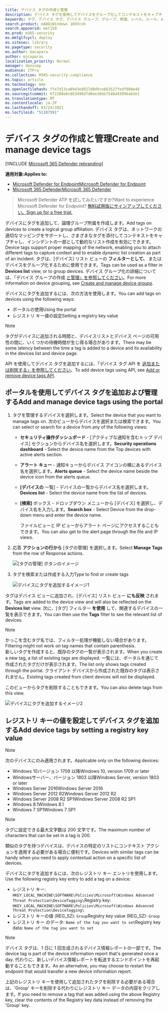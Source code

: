 ```yaml
---
title: デバイス タグの作成と管理
description: デバイス タグを使用してデバイスをグループ化してコンテキストをキャプチャし、インシデントの一部として動的なリスト作成を有効にする
keywords: タグ、デバイス タグ、デバイス グループ、グループ、修復、レベル、ルール、aad グループ、役割、割り当て、ランク
search.product: eADQiWindows 10XVcnh
search.appverid: met150
ms.prod: m365-security
ms.mktglfcycl: deploy
ms.sitesec: library
ms.pagetype: security
ms.author: macapara
author: mjcaparas
localization_priority: Normal
manager: dansimp
audience: ITPro
ms.collection: M365-security-compliance
ms.topic: article
ms.technology: mde
ms.openlocfilehash: ffe7d13ca0943e8927d0d9ce663527fedf880e48
ms.sourcegitcommit: 6f2288e0c863496dfd0ee38de754bd43096ab3e1
ms.translationtype: MT
ms.contentlocale: ja-JP
ms.lasthandoff: 03/24/2021
ms.locfileid: "51187591"
---
```

# <a name="create-and-manage-device-tags"></a><span data-ttu-id="a9972-104">デバイス タグの作成と管理</span><span class="sxs-lookup"><span data-stu-id="a9972-104">Create and manage device tags</span></span>

[!INCLUDE [Microsoft 365 Defender rebranding](../../includes/microsoft-defender.md)]

<span data-ttu-id="a9972-105">**適用対象:**</span><span class="sxs-lookup"><span data-stu-id="a9972-105">**Applies to:**</span></span>
- [<span data-ttu-id="a9972-106">Microsoft Defender for Endpoint</span><span class="sxs-lookup"><span data-stu-id="a9972-106">Microsoft Defender for Endpoint</span></span>](https://go.microsoft.com/fwlink/p/?linkid=2154037)
- [<span data-ttu-id="a9972-107">Microsoft 365 Defender</span><span class="sxs-lookup"><span data-stu-id="a9972-107">Microsoft 365 Defender</span></span>](https://go.microsoft.com/fwlink/?linkid=2118804)

> <span data-ttu-id="a9972-108">Microsoft Defender ATP を試してみたいですか?</span><span class="sxs-lookup"><span data-stu-id="a9972-108">Want to experience Microsoft Defender for Endpoint?</span></span> [<span data-ttu-id="a9972-109">無料試用版にサインアップしてください。</span><span class="sxs-lookup"><span data-stu-id="a9972-109">Sign up for a free trial.</span></span>](https://www.microsoft.com/microsoft-365/windows/microsoft-defender-atp?ocid=docs-wdatp-exposedapis-abovefoldlink)

<span data-ttu-id="a9972-110">デバイスにタグを追加して、論理グループ所属を作成します。</span><span class="sxs-lookup"><span data-stu-id="a9972-110">Add tags on devices to create a logical group affiliation.</span></span> <span data-ttu-id="a9972-111">デバイス タグは、ネットワークの適切なマッピングをサポートし、さまざまなタグを添付してコンテキストをキャプチャし、インシデントの一部として動的なリスト作成を有効にできます。</span><span class="sxs-lookup"><span data-stu-id="a9972-111">Device tags support proper mapping of the network, enabling you to attach different tags to capture context and to enable dynamic list creation as part of an incident.</span></span> <span data-ttu-id="a9972-112">タグは、[デバイス] リスト ビューの **フィルターとして、** またはデバイスをグループ化するために使用できます。</span><span class="sxs-lookup"><span data-stu-id="a9972-112">Tags can be used as a filter in **Devices list** view, or to group devices.</span></span> <span data-ttu-id="a9972-113">デバイス グループ化の詳細については、「デバイス グループの作成 [と管理」を参照してください](machine-groups.md)。</span><span class="sxs-lookup"><span data-stu-id="a9972-113">For more information on device grouping, see [Create and manage device groups](machine-groups.md).</span></span>

<span data-ttu-id="a9972-114">デバイスにタグを追加するには、次の方法を使用します。</span><span class="sxs-lookup"><span data-stu-id="a9972-114">You can add tags on devices using the following ways:</span></span>

- <span data-ttu-id="a9972-115">ポータルの使用</span><span class="sxs-lookup"><span data-stu-id="a9972-115">Using the portal</span></span>
- <span data-ttu-id="a9972-116">レジストリ キー値の設定</span><span class="sxs-lookup"><span data-stu-id="a9972-116">Setting a registry key value</span></span>

> [!NOTE]
> <span data-ttu-id="a9972-117">タグがデバイスに追加される時間と、デバイスリストとデバイス ページの可用性の間に、いくつかの待機時間が生じ得る場合があります。</span><span class="sxs-lookup"><span data-stu-id="a9972-117">There may be some latency between the time a tag is added to a device and its availability in the devices list and device page.</span></span>  

<span data-ttu-id="a9972-118">API を使用してデバイス タグを追加するには、「デバイス タグ API を [追加または削除する」を参照してください](add-or-remove-machine-tags.md)。</span><span class="sxs-lookup"><span data-stu-id="a9972-118">To add device tags using API, see [Add or remove device tags API](add-or-remove-machine-tags.md).</span></span>

## <a name="add-and-manage-device-tags-using-the-portal"></a><span data-ttu-id="a9972-119">ポータルを使用してデバイス タグを追加および管理する</span><span class="sxs-lookup"><span data-stu-id="a9972-119">Add and manage device tags using the portal</span></span>

1. <span data-ttu-id="a9972-120">タグを管理するデバイスを選択します。</span><span class="sxs-lookup"><span data-stu-id="a9972-120">Select the device that you want to manage tags on.</span></span> <span data-ttu-id="a9972-121">次のビューからデバイスを選択または検索できます。</span><span class="sxs-lookup"><span data-stu-id="a9972-121">You can select or search for a device from any of the following views:</span></span>

   - <span data-ttu-id="a9972-122">**セキュリティ操作ダッシュボード** - [アクティブな通知を含むトップ デバイス] セクションからデバイス名を選択します。</span><span class="sxs-lookup"><span data-stu-id="a9972-122">**Security operations dashboard** - Select the device name from the Top devices with active alerts section.</span></span>
   - <span data-ttu-id="a9972-123">**アラート キュー** - 通知キューからデバイス アイコンの横にあるデバイス名を選択します。</span><span class="sxs-lookup"><span data-stu-id="a9972-123">**Alerts queue** - Select the device name beside the device icon from the alerts queue.</span></span>
   - <span data-ttu-id="a9972-124">**[デバイスの** 一覧] - デバイスの一覧からデバイス名を選択します。</span><span class="sxs-lookup"><span data-stu-id="a9972-124">**Devices list** - Select the device name from the list of devices.</span></span>
   - <span data-ttu-id="a9972-125">**[検索]** ボックス - ドロップダウン メニューから [デバイス] を選択し、デバイス名を入力します。</span><span class="sxs-lookup"><span data-stu-id="a9972-125">**Search box** - Select Device from the drop-down menu and enter the device name.</span></span>

     <span data-ttu-id="a9972-126">ファイルビューと IP ビューからアラート ページにアクセスすることもできます。</span><span class="sxs-lookup"><span data-stu-id="a9972-126">You can also get to the alert page through the file and IP views.</span></span>

2. <span data-ttu-id="a9972-127">応答 **アクションの行から** [タグの管理] を選択します。</span><span class="sxs-lookup"><span data-stu-id="a9972-127">Select **Manage Tags** from the row of Response actions.</span></span>

    ![[タグの管理] ボタンのイメージ](images/manage-tags.png)

3. <span data-ttu-id="a9972-129">タグを検索または作成する入力</span><span class="sxs-lookup"><span data-stu-id="a9972-129">Type to find or create tags</span></span>

    ![デバイスにタグを追加するイメージ1](images/new-tags.png)

<span data-ttu-id="a9972-131">タグはデバイス ビューに追加され、[デバイス] リスト ビュー **にも反映** されます。</span><span class="sxs-lookup"><span data-stu-id="a9972-131">Tags are added to the device view and will also be reflected on the **Devices list** view.</span></span> <span data-ttu-id="a9972-132">次に、[タグ] フィルター **を使用** して、関連するデバイスの一覧を表示できます。</span><span class="sxs-lookup"><span data-stu-id="a9972-132">You can then use the **Tags** filter to see the relevant list of devices.</span></span>

>[!NOTE]
> <span data-ttu-id="a9972-133">かっこを含むタグ名では、フィルター処理が機能しない場合があります。</span><span class="sxs-lookup"><span data-stu-id="a9972-133">Filtering might not work on tag names that contain parenthesis.</span></span><br>
> <span data-ttu-id="a9972-134">新しいタグを作成すると、既存のタグの一覧が表示されます。</span><span class="sxs-lookup"><span data-stu-id="a9972-134">When you create a new tag, a list of existing tags are displayed.</span></span> <span data-ttu-id="a9972-135">一覧には、ポータルを通じて作成されたタグだけが表示されます。</span><span class="sxs-lookup"><span data-stu-id="a9972-135">The list only shows tags created through the portal.</span></span> <span data-ttu-id="a9972-136">クライアント デバイスから作成された既存のタグは表示されません。</span><span class="sxs-lookup"><span data-stu-id="a9972-136">Existing tags created from client devices will not be displayed.</span></span>

<span data-ttu-id="a9972-137">このビューからタグを削除することもできます。</span><span class="sxs-lookup"><span data-stu-id="a9972-137">You can also delete tags from this view.</span></span>

![デバイスにタグを追加するイメージ2](images/more-manage-tags.png)

## <a name="add-device-tags-by-setting-a-registry-key-value"></a><span data-ttu-id="a9972-139">レジストリ キーの値を設定してデバイス タグを追加する</span><span class="sxs-lookup"><span data-stu-id="a9972-139">Add device tags by setting a registry key value</span></span>

>[!NOTE]
> <span data-ttu-id="a9972-140">次のデバイスにのみ適用されます。</span><span class="sxs-lookup"><span data-stu-id="a9972-140">Applicable only on the following devices:</span></span>
>- <span data-ttu-id="a9972-141">Windows 10バージョン 1709 以降</span><span class="sxs-lookup"><span data-stu-id="a9972-141">Windows 10, version 1709 or later</span></span>
>- <span data-ttu-id="a9972-142">Windowsサーバー、バージョン 1803 以降</span><span class="sxs-lookup"><span data-stu-id="a9972-142">Windows Server, version 1803 or later</span></span>
>- <span data-ttu-id="a9972-143">Windows Server 2016</span><span class="sxs-lookup"><span data-stu-id="a9972-143">Windows Server 2016</span></span>
>- <span data-ttu-id="a9972-144">Windows Server 2012 R2</span><span class="sxs-lookup"><span data-stu-id="a9972-144">Windows Server 2012 R2</span></span>
>- <span data-ttu-id="a9972-145">Windows Server 2008 R2 SP1</span><span class="sxs-lookup"><span data-stu-id="a9972-145">Windows Server 2008 R2 SP1</span></span>
>- <span data-ttu-id="a9972-146">Windows 8.1</span><span class="sxs-lookup"><span data-stu-id="a9972-146">Windows 8.1</span></span>
>- <span data-ttu-id="a9972-147">Windows 7 SP1</span><span class="sxs-lookup"><span data-stu-id="a9972-147">Windows 7 SP1</span></span>

> [!NOTE] 
> <span data-ttu-id="a9972-148">タグに設定できる最大文字数は 200 文字です。</span><span class="sxs-lookup"><span data-stu-id="a9972-148">The maximum number of characters that can be set in a tag is 200.</span></span>

<span data-ttu-id="a9972-149">類似のタグを持つデバイスは、デバイスの特定のリストにコンテキスト アクションを適用する必要がある場合に便利です。</span><span class="sxs-lookup"><span data-stu-id="a9972-149">Devices with similar tags can be handy when you need to apply contextual action on a specific list of devices.</span></span>

<span data-ttu-id="a9972-150">デバイスにタグを追加するには、次のレジストリ キー エントリを使用します。</span><span class="sxs-lookup"><span data-stu-id="a9972-150">Use the following registry key entry to add a tag on a device:</span></span>

- <span data-ttu-id="a9972-151">レジストリ キー: `HKEY_LOCAL_MACHINE\SOFTWARE\Policies\Microsoft\Windows Advanced Threat Protection\DeviceTagging\`</span><span class="sxs-lookup"><span data-stu-id="a9972-151">Registry key: `HKEY_LOCAL_MACHINE\SOFTWARE\Policies\Microsoft\Windows Advanced Threat Protection\DeviceTagging\`</span></span>
- <span data-ttu-id="a9972-152">レジストリ キーの値 (REG_SZ): `Group`</span><span class="sxs-lookup"><span data-stu-id="a9972-152">Registry key value (REG_SZ): `Group`</span></span>
- <span data-ttu-id="a9972-153">レジストリ キー のデータ: `Name of the tag you want to set`</span><span class="sxs-lookup"><span data-stu-id="a9972-153">Registry key data: `Name of the tag you want to set`</span></span>

>[!NOTE]
><span data-ttu-id="a9972-154">デバイス タグは、1 日に 1 回生成されるデバイス情報レポートの一部です。</span><span class="sxs-lookup"><span data-stu-id="a9972-154">The device tag is part of the device information report that's generated once a day.</span></span> <span data-ttu-id="a9972-155">代わりに、新しいデバイス情報レポートを転送するエンドポイントを再起動することもできます。</span><span class="sxs-lookup"><span data-stu-id="a9972-155">As an alternative, you may choose to restart the endpoint that would transfer a new device information report.</span></span>
> 
> <span data-ttu-id="a9972-156">上記のレジストリ キーを使用して追加されたタグを削除する必要がある場合は、'Group' キーを削除する代わりにレジストリ キー データの内容をクリアします。</span><span class="sxs-lookup"><span data-stu-id="a9972-156">If you need to remove a tag that was added using the above Registry key, clear the contents of the Registry key data instead of removing the 'Group' key.</span></span>
